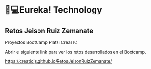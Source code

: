 # 🤖💻Eureka! Technology

## Retos Jeison Ruiz Zemanate 
Proyectos BootCamp Platzi CreaTIC

Abrir el siguiente link para ver los retos desarrollados en el Bootcamp. 

https://creaticjs.github.io/RetosJeisonRuizZemanate/
